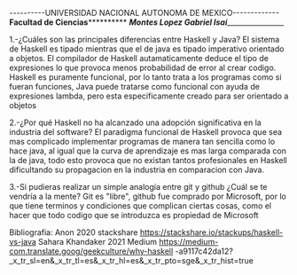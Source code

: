 ----------UNIVERSIDAD NACIONAL AUTONOMA DE MEXICO-------------
****************Facultad de Ciencias**************************
___________Montes Lopez Gabriel Isai___________________________

1.-¿Cuáles son las principales diferencias entre Haskell y Java?
El sistema de Haskell es tipado mientras que el de java es tipado
imperativo orientado a objetos. El compilador de Haskell autamaticamente
deduce el tipo de expresiones lo que provoca menos probabilidad de error al
crear codigo. Haskell es puramente funcional, por lo tanto trata a los programas
como si fueran funciones, Java puede tratarse como funcional con ayuda de expresiones
lambda, pero esta especificamente creado para ser orientado a objetos

2.-¿Por qué Haskell no ha alcanzado una adopción significativa en la industria del
software?
El paradigma funcional de Haskell provoca que sea mas complicado implementar programas
de manera tan sencilla como lo hace java, al igual que la curva de aprendizaje es mas larga
comparada con la de java, todo esto provoca que no existan tantos profesionales en Haskell
dificultando su propagacion en la industria en comparacion con Java.

3.-Si pudieras realizar un simple analogía entre git y github
¿Cuál se te vendría a la mente?
Git es "libre", github fue comprado por Microsoft, por lo que tiene terminos
y condiciones que complican ciertas cosas, como el hacer que todo codigo
que se introduzca es propiedad de Microsoft


Bibliografia:
Anon 2020 stackshare https://stackshare.io/stackups/haskell-vs-java
Sahara Khandaker 2021 Medium https://medium-com.translate.goog/geekculture/why-haskell
-a9117c42da12?_x_tr_sl=en&_x_tr_tl=es&_x_tr_hl=es&_x_tr_pto=sge&_x_tr_hist=true